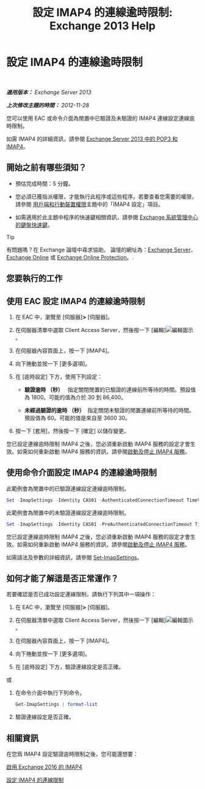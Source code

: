 ﻿---
title: '設定 IMAP4 的連線逾時限制: Exchange 2013 Help'
TOCTitle: 設定 IMAP4 的連線逾時限制
ms:assetid: 6b6a5bd1-a878-4a70-8e21-14d5042a58f1
ms:mtpsurl: https://technet.microsoft.com/zh-tw/library/Aa998665(v=EXCHG.150)
ms:contentKeyID: 50554004
ms.date: 05/21/2018
mtps_version: v=EXCHG.150
ms.translationtype: MT
---

# 設定 IMAP4 的連線逾時限制

 

_**適用版本：** Exchange Server 2013_

_**上次修改主題的時間：** 2012-11-28_

您可以使用 EAC 或命令介面為閒置中已驗證及未驗證的 IMAP4 連線設定連線逾時限制。

如需 IMAP4 的詳細資訊，請參閱 [Exchange Server 2013 中的 POP3 和 IMAP4](pop3-and-imap4-in-exchange-server-2013-exchange-2013-help.md)。

## 開始之前有哪些須知？

  - 預估完成時間：5 分鐘。

  - 您必須已獲指派權限，才能執行此程序或這些程序。若要查看您需要的權限，請參閱 [用戶端和行動裝置權限](clients-and-mobile-devices-permissions-exchange-2013-help.md)主題中的「IMAP4 設定」項目。

  - 如需適用於此主題中程序的快速鍵相關資訊，請參閱 [Exchange 系統管理中心的鍵盤快速鍵](keyboard-shortcuts-in-the-exchange-admin-center-exchange-online-protection-help.md)。


> [!TIP]  
> 有問題嗎？在 Exchange 論壇中尋求協助。 論壇的網址為：<a href="https://go.microsoft.com/fwlink/p/?linkid=60612">Exchange Server</a>、 <a href="https://go.microsoft.com/fwlink/p/?linkid=267542">Exchange Online</a> 或 <a href="https://go.microsoft.com/fwlink/p/?linkid=285351">Exchange Online Protection</a>。.




## 您要執行的工作

## 使用 EAC 設定 IMAP4 的連線逾時限制

1.  在 EAC 中，瀏覽至 \[伺服器\]**\>** \[伺服器\]。

2.  在伺服器清單中選取 Client Access Server，然後按一下 \[編輯\]![編輯圖示](images/JJ218640.6f53ccb2-1f13-4c02-bea0-30690e6ea71d(EXCHG.150).gif "編輯圖示")。

3.  在伺服器內容頁面上，按一下 \[IMAP4\]。

4.  向下捲動並按一下 \[更多選項\]。

5.  在 \[逾時設定\] 下方，使用下列設定：
    
      - **驗證逾時 （秒）**   指定關閉閒置的已驗證的連線前所等待的時間。預設值為 1800。可能的值為介於 30 到 86,400。
    
      - **未經過驗證的逾時 （秒）**  指定關閉未驗證的閒置連線前所等待的時間。預設值為 60。可能的值是來自至 3600 30。

6.  按一下 \[套用\]，然後按一下 \[確定\] 以儲存變更。

您已設定連線逾時限制 IMAP4 之後，您必須重新啟動 IMAP4 服務的設定才會生效。如需如何重新啟動 IMAP4 服務的資訊，請參閱[啟動及停止 IMAP4 服務](start-and-stop-the-imap4-services-exchange-2013-help.md)。

## 使用命令介面設定 IMAP4 的連線逾時限制

此範例會為閒置中的已驗證連線設定連線逾時限制。

```powershell
Set -ImapSettings -Identity CAS01 -AuthenticatedConnectionTimeout TimeValue
```

此範例會為閒置中的未驗證連線設定連線逾時限制。

```powershell
Set -ImapSettings -Identity CAS01 -PreAuthenticatedConnectionTimeout TimeValue
```

您已設定連線逾時限制 IMAP4 之後，您必須重新啟動 IMAP4 服務的設定才會生效。如需如何重新啟動 IMAP4 服務的資訊，請參閱[啟動及停止 IMAP4 服務](start-and-stop-the-imap4-services-exchange-2013-help.md)。

如需語法及參數的詳細資訊，請參閱 [Set-ImapSettings](https://technet.microsoft.com/zh-tw/library/aa998252\(v=exchg.150\))。

## 如何才能了解這是否正常運作？

若要確認是否已成功設定連線限制，請執行下列其中一項操作：

1.  在 EAC 中，瀏覽至 \[伺服器\]**\>** \[伺服器\]。

2.  在伺服器清單中選取 Client Access Server，然後按一下 \[編輯\]![編輯圖示](images/JJ218640.6f53ccb2-1f13-4c02-bea0-30690e6ea71d(EXCHG.150).gif "編輯圖示")。

3.  在伺服器內容頁面上，按一下 \[IMAP4\]。

4.  向下捲動並按一下 \[更多選項\]。

5.  在 \[逾時設定\] 下方，驗證連線設定是否正確。

或

1.  在命令介面中執行下列命令。
    
    ```powershell
    Get-ImapSettings | format-list
    ```

2.  驗證連線設定是否正確。

## 相關資訊

在您爲 IMAP4 設定驗證逾時限制之後，您可能還想要：

[啟用 Exchange 2016 的 IMAP4](enable-imap4-in-exchange-2013-exchange-2013-help.md)

[設定 IMAP4 的連線限制](set-connection-limits-for-imap4-exchange-2013-help.md)

